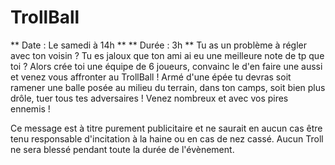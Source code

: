 # TrollBall
** Date : Le samedi à 14h **
** Durée  : 3h **
Tu as un problème à régler avec ton voisin ? Tu es jaloux que ton ami ai eu une meilleure note de tp que toi ? Alors crée toi une équipe de 6 joueurs, convainc le d'en faire une aussi et venez vous affronter au TrollBall !
Armé d'une épée tu devras soit ramener une balle posée au milieu du terrain, dans ton camps, soit bien plus drôle, tuer tous tes adversaires !
Venez nombreux et avec vos pires ennemis !


Ce message est à titre purement publicitaire et ne saurait en aucun cas être tenu responsable d'incitation à la haine ou en cas de nez cassé. Aucun Troll ne sera blessé pendant toute la durée de l'évènement.